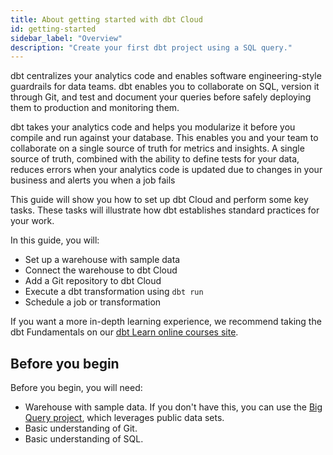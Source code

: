 ```yaml
---
title: About getting started with dbt Cloud
id: getting-started
sidebar_label: "Overview"
description: "Create your first dbt project using a SQL query."
---
```


dbt centralizes your analytics code and enables software engineering-style guardrails for data teams. dbt enables you to collaborate on SQL, version it through Git, and test and document your queries before safely deploying them to production and monitoring them.

dbt takes your analytics code and helps you modularize it before you compile and run against your database. This enables you and your team to collaborate on a single source of truth for metrics and insights. A single source of truth, combined with the ability to define tests for your data, reduces errors when your analytics code is updated due to changes in your business and alerts you when a job fails

This guide will show you how to set up dbt Cloud and perform some key tasks. These tasks will illustrate how dbt establishes standard practices for your work.

In this guide, you will:

* Set up a warehouse with sample data
* Connect the warehouse to dbt Cloud
* Add a Git repository to dbt Cloud
* Execute a dbt transformation using `dbt run`
* Schedule a job or transformation

If you want a more in-depth learning experience, we recommend taking the dbt Fundamentals on our [dbt Learn online courses site](https://courses.getdbt.com/).

## Before you begin

Before you begin, you will need:

* Warehouse with sample data. If you don't have this, you can use the [Big Query project](/docs/develop/getting-started/getting-set-up/setting-up-bigquery), which leverages public data sets.
* Basic understanding of Git.
* Basic understanding of SQL.
